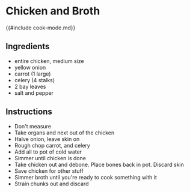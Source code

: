 # Chicken and Broth

{{#include cook-mode.md}}

## Ingredients

* entire chicken, medium size
* yellow onion
* carrot (1 large)
* celery (4 stalks)
* 2 bay leaves
* salt and pepper

## Instructions
* Don't measure
* Take organs and next out of the chicken
* Halve onion, leave skin on
* Rough chop carrot, and celery
* Add all to pot of cold water
* Simmer until chicken is done
* Take chicken out and debone. Place bones back in pot.  Discard skin
* Save chicken for other stuff
* Simmer broth until you're ready to cook something with it
* Strain chunks out and discard